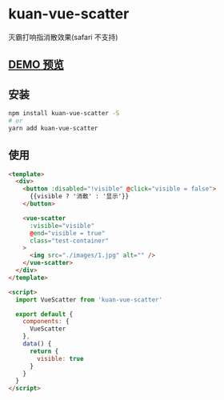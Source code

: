 # kuan-vue-scatter

灭霸打响指消散效果(safari 不支持)

## [DEMO 预览](https://www.kuan1.top/kuan-vue-scatter/)

## 安装

```bash
npm install kuan-vue-scatter -S
# or
yarn add kuan-vue-scatter
```

## 使用

```html
<template>
  <div>
    <button :disabled="!visible" @click="visible = false">
      {{visible ? '消散' : '显示'}}
    </button>

    <vue-scatter
      :visible="visible"
      @end="visible = true"
      class="test-container"
    >
      <img src="./images/1.jpg" alt="" />
    </vue-scatter>
  </div>
</template>

<script>
  import VueScatter from 'kuan-vue-scatter'

  export default {
    components: {
      VueScatter
    },
    data() {
      return {
        visible: true
      }
    }
  }
</script>
```
